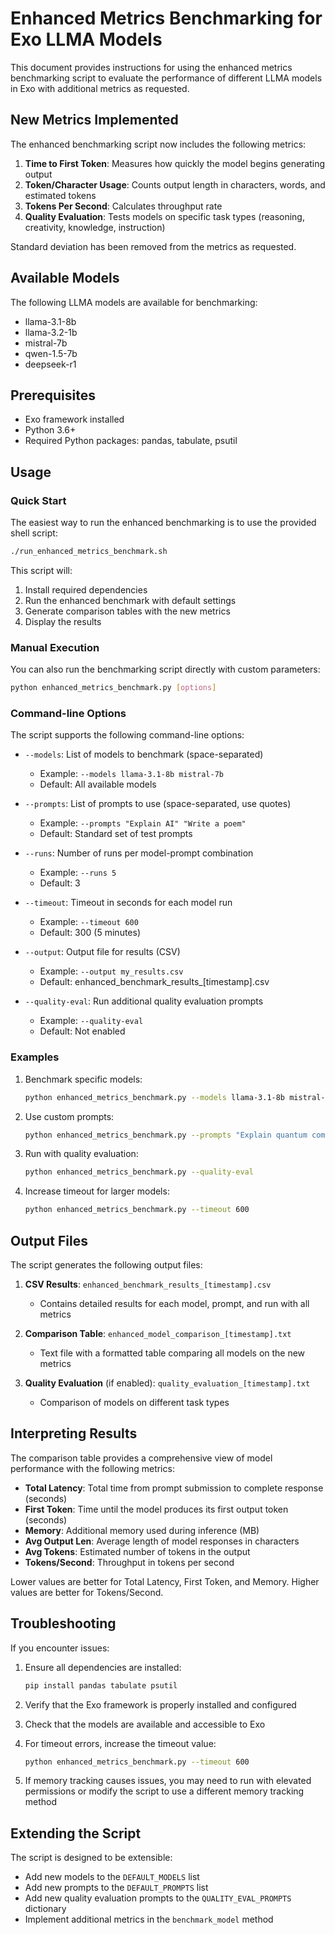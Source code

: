 # Enhanced Metrics Benchmarking for Exo LLMA Models

This document provides instructions for using the enhanced metrics benchmarking script to evaluate the performance of different LLMA models in Exo with additional metrics as requested.

## New Metrics Implemented

The enhanced benchmarking script now includes the following metrics:

1. **Time to First Token**: Measures how quickly the model begins generating output
2. **Token/Character Usage**: Counts output length in characters, words, and estimated tokens
3. **Tokens Per Second**: Calculates throughput rate
4. **Quality Evaluation**: Tests models on specific task types (reasoning, creativity, knowledge, instruction)

Standard deviation has been removed from the metrics as requested.

## Available Models

The following LLMA models are available for benchmarking:

- llama-3.1-8b
- llama-3.2-1b
- mistral-7b
- qwen-1.5-7b
- deepseek-r1

## Prerequisites

- Exo framework installed
- Python 3.6+
- Required Python packages: pandas, tabulate, psutil

## Usage

### Quick Start

The easiest way to run the enhanced benchmarking is to use the provided shell script:

```bash
./run_enhanced_metrics_benchmark.sh
```

This script will:
1. Install required dependencies
2. Run the enhanced benchmark with default settings
3. Generate comparison tables with the new metrics
4. Display the results

### Manual Execution

You can also run the benchmarking script directly with custom parameters:

```bash
python enhanced_metrics_benchmark.py [options]
```

### Command-line Options

The script supports the following command-line options:

- `--models`: List of models to benchmark (space-separated)
  - Example: `--models llama-3.1-8b mistral-7b`
  - Default: All available models

- `--prompts`: List of prompts to use (space-separated, use quotes)
  - Example: `--prompts "Explain AI" "Write a poem"`
  - Default: Standard set of test prompts

- `--runs`: Number of runs per model-prompt combination
  - Example: `--runs 5`
  - Default: 3

- `--timeout`: Timeout in seconds for each model run
  - Example: `--timeout 600`
  - Default: 300 (5 minutes)

- `--output`: Output file for results (CSV)
  - Example: `--output my_results.csv`
  - Default: enhanced_benchmark_results_[timestamp].csv

- `--quality-eval`: Run additional quality evaluation prompts
  - Example: `--quality-eval`
  - Default: Not enabled

### Examples

1. Benchmark specific models:
   ```bash
   python enhanced_metrics_benchmark.py --models llama-3.1-8b mistral-7b
   ```

2. Use custom prompts:
   ```bash
   python enhanced_metrics_benchmark.py --prompts "Explain quantum computing" "Write code for bubble sort"
   ```

3. Run with quality evaluation:
   ```bash
   python enhanced_metrics_benchmark.py --quality-eval
   ```

4. Increase timeout for larger models:
   ```bash
   python enhanced_metrics_benchmark.py --timeout 600
   ```

## Output Files

The script generates the following output files:

1. **CSV Results**: `enhanced_benchmark_results_[timestamp].csv`
   - Contains detailed results for each model, prompt, and run with all metrics

2. **Comparison Table**: `enhanced_model_comparison_[timestamp].txt`
   - Text file with a formatted table comparing all models on the new metrics

3. **Quality Evaluation** (if enabled): `quality_evaluation_[timestamp].txt`
   - Comparison of models on different task types

## Interpreting Results

The comparison table provides a comprehensive view of model performance with the following metrics:

- **Total Latency**: Total time from prompt submission to complete response (seconds)
- **First Token**: Time until the model produces its first output token (seconds)
- **Memory**: Additional memory used during inference (MB)
- **Avg Output Len**: Average length of model responses in characters
- **Avg Tokens**: Estimated number of tokens in the output
- **Tokens/Second**: Throughput in tokens per second

Lower values are better for Total Latency, First Token, and Memory.
Higher values are better for Tokens/Second.

## Troubleshooting

If you encounter issues:

1. Ensure all dependencies are installed:
   ```bash
   pip install pandas tabulate psutil
   ```

2. Verify that the Exo framework is properly installed and configured

3. Check that the models are available and accessible to Exo

4. For timeout errors, increase the timeout value:
   ```bash
   python enhanced_metrics_benchmark.py --timeout 600
   ```

5. If memory tracking causes issues, you may need to run with elevated permissions or modify the script to use a different memory tracking method

## Extending the Script

The script is designed to be extensible:

- Add new models to the `DEFAULT_MODELS` list
- Add new prompts to the `DEFAULT_PROMPTS` list
- Add new quality evaluation prompts to the `QUALITY_EVAL_PROMPTS` dictionary
- Implement additional metrics in the `benchmark_model` method
